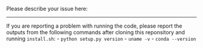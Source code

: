 Please describe your issue here:

---
If you are reporting a problem with running the code, please report the outputs from the following commands after cloning this reponsitory and running `install.sh`:
    - `python setup.py version`
    - `uname -v`
    - `conda --version`
